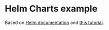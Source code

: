 # Helm Charts example

Based on [Helm documentation](https://helm.sh/docs/topics/chart_repository/#github-pages-example) and [this tutorial](https://nakamasato.medium.com/lets-set-up-your-own-helm-chart-repo-and-start-publishing-charts-9d89d259986c).
